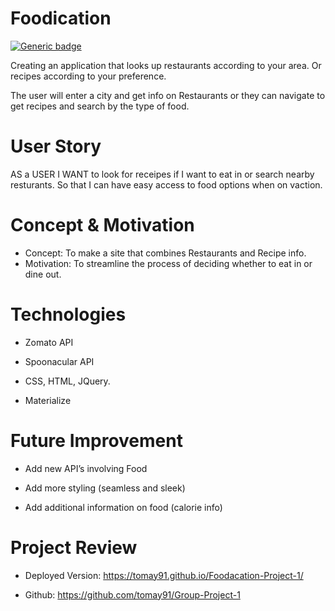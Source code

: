 # Foodication
[![Generic badge](https://img.shields.io/badge/Project-1.1.0-RED.svg)](https://shields.io/)

Creating an application that looks up restaurants according to your area. Or recipes according to your preference. 

The user will enter a city and get info on Restaurants or they can navigate to get recipes and search by the type of food.


# User Story
AS a USER 
I WANT to look for receipes if I want to eat in or search nearby resturants.
So that I can have easy access to food options when on vaction.

# Concept & Motivation

* Concept: To make a site that combines Restaurants and Recipe info.
* Motivation: To streamline the process of deciding whether to eat in or dine out. 

# Technologies

* Zomato API

* Spoonacular API

* CSS, HTML, JQuery.

* Materialize

# Future Improvement

* Add new API’s involving Food

* Add more styling (seamless and sleek)

* Add additional information on food (calorie info)

# Project Review

* Deployed Version: https://tomay91.github.io/Foodacation-Project-1/

* Github: https://github.com/tomay91/Group-Project-1




